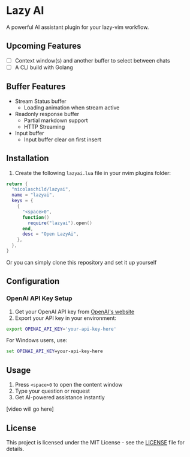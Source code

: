 # Lazy AI

A powerful AI assistant plugin for your lazy-vim workflow.

## Upcoming Features

- [ ] Context window(s) and another buffer to select between chats
- [ ] A CLI build with Golang

## Buffer Features

- Stream Status buffer
  - Loading animation when stream active
- Readonly response buffer
  - Partial markdown support
  - HTTP Streaming
- Input buffer
  - Input buffer clear on first insert

## Installation

1. Create the following `lazyai.lua` file in your nvim plugins folder:

```lua
return {
  "nicolaschild/lazyai",
  name = "lazyai",
  keys = {
    {
      "<space>0",
      function()
        require("lazyai").open()
      end,
      desc = "Open LazyAi",
    },
  },
}
```

Or you can simply clone this repository and set it up yourself

## Configuration

### OpenAI API Key Setup

1. Get your OpenAI API key from [OpenAI's website](https://platform.openai.com/api-keys)
2. Export your API key in your environment:

```bash
export OPENAI_API_KEY='your-api-key-here'
```

For Windows users, use:

```cmd
set OPENAI_API_KEY=your-api-key-here
```

## Usage

1. Press `<space>0` to open the content window
2. Type your question or request
3. Get AI-powered assistance instantly

[video will go here]

## License

This project is licensed under the MIT License - see the [LICENSE](LICENSE) file for details.
